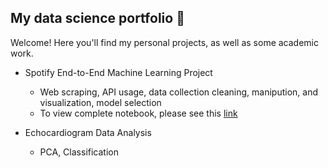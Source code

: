 ## My data science portfolio 🌟

Welcome! Here you'll find my personal projects, as well as some academic work.

- Spotify End-to-End Machine Learning Project
  - Web scraping, API usage, data collection cleaning, manipution, and visualization, model selection
  - To view complete notebook, please see this [link](https://nbviewer.org/github/rachel-kwan/data-science-portfolio/blob/main/Spotify%20Machine%20Learning%20Project/spotify_project.ipynb)

- Echocardiogram Data Analysis
  - PCA, Classification
